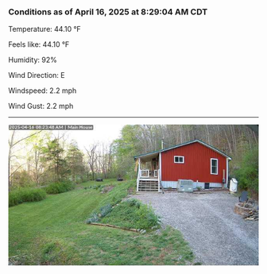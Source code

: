 ### Conditions as of April 16, 2025 at 8:29:04 AM CDT 

Temperature: 44.10 &deg;F

Feels like: 44.10 &deg;F

Humidity: 92%

Wind Direction: E

Windspeed: 2.2 mph

Wind Gust: 2.2 mph

---

<img src="./images/latest.jpeg"/>

